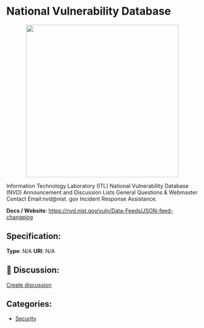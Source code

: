 # National Vulnerability Database
<p align="center">
    <img width="400" src="https://raw.githubusercontent.com/apis-list/apis-list/main/apis/national-vulnerability-database/logo_256x256.png" />
</p>

Information Technology Laboratory (ITL) National Vulnerability Database (NVD) Announcement and Discussion Lists General Questions & Webmaster Contact Email:nvd@nist. gov Incident Response Assistance.

**Docs / Website**: https://nvd.nist.gov/vuln/Data-Feeds/JSON-feed-changelog

## Specification:
**Type**:  N/A 
**URI**:  N/A 

## 💬 Discussion:
[Create discussion](https://github.com/apis-list/apis-list/discussions/new)

## Categories:
- [Security](https://github.com/apis-list/apis-list#security)




